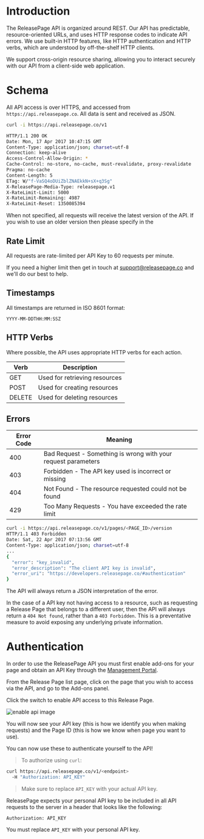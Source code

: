 # Introduction

The ReleasePage API is organized around REST. Our API has predictable, resource-oriented URLs, and uses HTTP response codes to indicate API errors. We use built-in HTTP features, like HTTP authentication and HTTP verbs, which are understood by off-the-shelf HTTP clients.

We support cross-origin resource sharing, allowing you to interact securely with our API from a client-side web application.

# Schema

All API access is over HTTPS, and accessed from `https://api.releasepage.co`. All data is sent and received as JSON.

```bash
curl -i https://api.releasepage.co/v1

HTTP/1.1 200 OK
Date: Mon, 17 Apr 2017 10:47:15 GMT
Content-Type: application/json; charset=utf-8
Connection: keep-alive
Access-Control-Allow-Origin: *
Cache-Control: no-store, no-cache, must-revalidate, proxy-revalidate
Pragma: no-cache
Content-Length: 5
ETag: W/"f-VaSQ4oDUiZblZNAEkkN+sX+q3Sg"
X-ReleasePage-Media-Type: releasepage.v1
X-RateLimit-Limit: 5000
X-RateLimit-Remaining: 4987
X-RateLimit-Reset: 1350085394
```

When not specified, all requests will receive the latest version of the API. If you wish to use an older version then please specify in the

## Rate Limit

All requests are rate-limited per API Key to 60 requests per minute.

If you need a higher limit then get in touch at [support@releasepage.co](mailto:support@releasepage.co) and we'll do our best to help.

## Timestamps
All timestamps are returned in ISO 8601 format:

`YYYY-MM-DDTHH:MM:SSZ`

## HTTP Verbs

Where possible, the API uses appropriate HTTP verbs for each action.

Verb  | Description
------|-------------
GET | Used for retrieving resources
POST  | Used for creating resources
DELETE | Used for deleting resources

## Errors

Error Code | Meaning
---------- | -------
400 | Bad Request - Something is wrong with your request parameters
403 | Forbidden - The API key used is incorrect or missing
404 | Not Found - The resource requested could not be found
429 | Too Many Requests - You have exceeded the rate limit

```bash
curl -i https://api.releasepage.co/v1/pages/<PAGE_ID>/version
HTTP/1.1 403 Forbidden
Date: Sat, 22 Apr 2017 07:13:56 GMT
Content-Type: application/json; charset=utf-8
...
{
  "error": "key_invalid",
  "error_description": "The client API key is invalid",
  "error_uri": "https://developers.releasepage.co/#authentication"
}
```

The API will always return a JSON interpretation of the error.

In the case of a API key not having access to a resource, such as requesting a Release Page that belongs to a different user, then the API will always return a `404 Not found`, rather than a `403 Forbidden`. This is a preventative measure to avoid exposing any underlying private information.



# Authentication

In order to use the ReleasePage API you must first enable add-ons for your page and obtain an API Key through the <a href="https://manage.releasepage.co">Management Portal</a>.

From the Release Page list page, click on the page that you wish to access via the API, and go to the Add-ons panel.

Click the switch to enable API access to this Release Page.

<img class="demo-image" src="./images/add-ons-panel.png" alt="enable api image" />

You will now see your API key (this is how we identify you when making requests) and the Page ID (this is how we know when page you want to use).

You can now use these to authenticate yourself to the API!

> To authorize using `curl`:

```bash
curl https://api.releasepage.co/v1/<endpoint>
  -H "Authorization: API_KEY"
```
> Make sure to replace `API_KEY` with your actual API key.

ReleasePage expects your personal API key to be included in all API requests to the server in a header that looks like the following:

`Authorization: API_KEY`

<aside class="notice">
You must replace <code>API_KEY</code> with your personal API key.
</aside>

